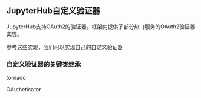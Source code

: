 ## JupyterHub自定义验证器

JupyterHub支持OAuth2的验证器，框架内提供了部分热门服务的OAuth2验证器实现。

参考这些实现，我们可以实现自己的自定义验证器

### 自定义验证器的关键类继承

tornado

OAutheticator

### 